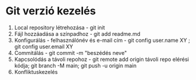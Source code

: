 # Git verzió kezelés

1. Local repository létrehozása - git init
1. Fájl hozzáadása a színpadhoz - git add readme.md
1. Konfigurálás - felhasználónév és e-mail cím - git config user.name XY ; git config user.email XY
1. Commitálás - git commit -m "beszédés neve"
1. Kapcsolódás a távoli repohoz - git remote add origin távoli repo elérési kódja; git branch -M main; git push -u origin main    
1. Konfliktuskezelés
